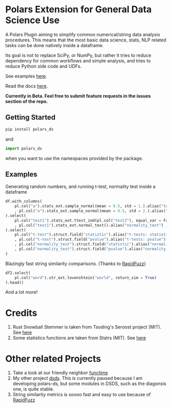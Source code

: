 # Polars Extension for General Data Science Use

A Polars Plugin aiming to simplify common numerical/string data analysis procedures. This means that the most basic data science, stats, NLP related tasks can be done natively inside a dataframe. 

Its goal is not to replace SciPy, or NumPy, but rather it tries to reduce dependency for common workflows and simple analysis, and tries to reduce Python side code and UDFs.

See examples [here](./examples/basics.ipynb).

Read the docs [here](https://polars-ds-extension.readthedocs.io/en/latest/).

**Currently in Beta. Feel free to submit feature requests in the issues section of the repo.**

## Getting Started
```bash
pip install polars_ds
```

and 

```python
import polars_ds
```
when you want to use the namespaces provided by the package.

## Examples

Generating random numbers, and running t-test, normality test inside a dataframe
```python
df.with_columns(
    pl.col("a").stats_ext.sample_normal(mean = 0.5, std = 1.).alias("test1")
    , pl.col("a").stats_ext.sample_normal(mean = 0.5, std = 2.).alias("test2")
).select(
    pl.col("test1").stats_ext.ttest_ind(pl.col("test2"), equal_var = False).alias("t-test")
    , pl.col("test1").stats_ext.normal_test().alias("normality_test")
).select(
    pl.col("t-test").struct.field("statistic").alias("t-tests: statistics")
    , pl.col("t-test").struct.field("pvalue").alias("t-tests: pvalue")
    , pl.col("normality_test").struct.field("statistic").alias("normality_test: statistics")
    , pl.col("normality_test").struct.field("pvalue").alias("normality_test: pvalue")
)
```

Blazingly fast string similarity comparisons. (Thanks to [RapidFuzz](https://docs.rs/rapidfuzz/latest/rapidfuzz/))
```python
df2.select(
    pl.col("word").str_ext.levenshtein("world", return_sim = True)
).head()
```

And a lot more!

# Credits

1. Rust Snowball Stemmer is taken from Tsoding's Seroost project (MIT). See [here](https://github.com/tsoding/seroost)
2. Some statistics functions are taken from Statrs (MIT). See [here](https://github.com/statrs-dev/statrs/tree/master)

# Other related Projects

1. Take a look at our friendly neighbor [functime](https://github.com/TracecatHQ/functime)
2. My other project [dsds](https://github.com/abstractqqq/dsds). This is currently paused because I am developing polars-ds, but some modules in DSDS, such as the diagonsis one, is quite stable.
3. String similarity metrics is soooo fast and easy to use because of [RapidFuzz](https://github.com/maxbachmann/rapidfuzz-rs)